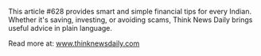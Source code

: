This article #628 provides smart and simple financial tips for every Indian. Whether it's saving, investing, or avoiding scams, Think News Daily brings useful advice in plain language.

Read more at: www.thinknewsdaily.com